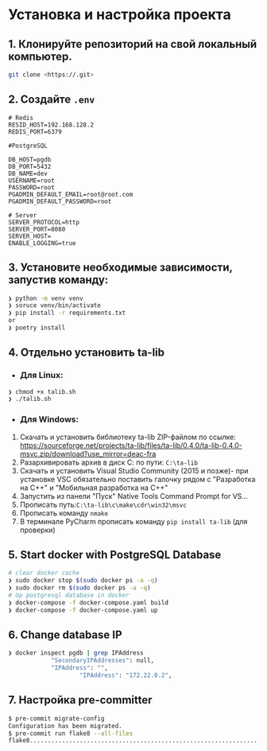 # Установка и настройка проекта
## 1. Клонируйте репозиторий на свой локальный компьютер.
```.sh
git clone <https://.git>
```
## 2. Создайте ``` .env ```
```.env
# Redis
RESID_HOST=192.168.128.2
REDIS_PORT=6379

#PostgreSQL

DB_HOST=pgdb
DB_PORT=5432
DB_NAME=dev
USERNAME=root
PASSWORD=root
PGADMIN_DEFAULT_EMAIL=root@root.com
PGADMIN_DEFAULT_PASSWORD=root

# Server
SERVER_PROTOCOL=http
SERVER_PORT=8080
SERVER_HOST=
ENABLE_LOGGING=true
```

## 3. Установите необходимые зависимости, запустив команду:
```.sh
❯ python -m venv venv
❯ soruce venv/bin/activate
❯ pip install -r requirements.txt
or
❯ poetry install
```

## 4. Отдельно установить ta-lib
* ### Для Linux:
```.sh
❯ chmod +x talib.sh
❯ ./talib.sh
```
* ### Для Windows:
1. Скачать и установить библиотеку  ta-lib  ZIP-файлом по ссылке: https://sourceforge.net/projects/ta-lib/files/ta-lib/0.4.0/ta-lib-0.4.0-msvc.zip/download?use_mirror=deac-fra
2. Разархивировать архив в диск С: по пути: ``` C:\ta-lib ```
3. Скачать и установить Visual Studio Community (2015 и позже)- при установке VSC обязательно поставить галочку рядом с  "Разработка на С++" и "Мобильная разработка на С++" 
4. Запустить из панели "Пуск" Native Tools Command Prompt for VS...
5. Прописать путь:``` C:\ta-lib\c\make\cdr\win32\msvc ```
6. Прописать команду ``` nmake ```
7. В терминале PyCharm прописать команду ``` pip install ta-lib ``` (для проверки)


## 5. Start docker with PostgreSQL Database
```.sh
# clear docker cache
❯ sudo docker stop $(sudo docker ps -a -q)
❯ sudo docker rm $(sudo docker ps -a -q)
# Up postgresql database in docker
❯ docker-compose -f docker-compose.yaml build
❯ docker-compose -f docker-compose.yaml up
``` 

## 6.  Change database IP
```.sh
❯ docker inspect pgdb | grep IPAddress
            "SecondaryIPAddresses": null,
            "IPAddress": "",
                    "IPAddress": "172.22.0.2",
``` 

## 7. Настройка pre-committer
```.sh
$ pre-commit migrate-config
Configuration has been migrated.
$ pre-commit run flake8 --all-files
flake8...................................................................Passed
```
